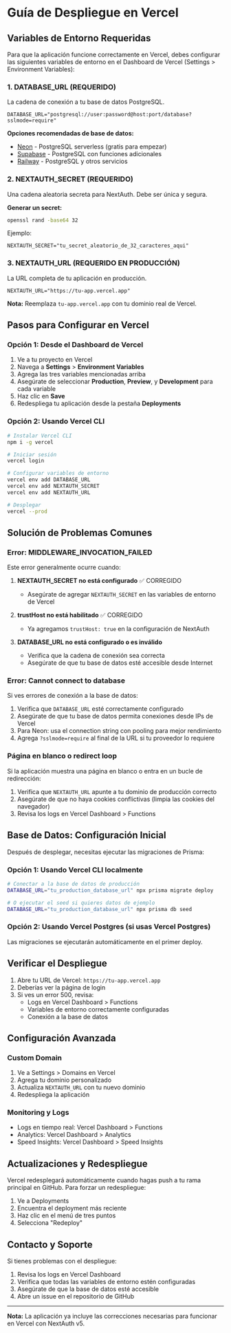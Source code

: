 # Guía de Despliegue en Vercel

## Variables de Entorno Requeridas

Para que la aplicación funcione correctamente en Vercel, debes configurar las siguientes variables de entorno en el Dashboard de Vercel (Settings > Environment Variables):

### 1. DATABASE_URL (REQUERIDO)
La cadena de conexión a tu base de datos PostgreSQL.

```
DATABASE_URL="postgresql://user:password@host:port/database?sslmode=require"
```

**Opciones recomendadas de base de datos:**
- [Neon](https://neon.tech) - PostgreSQL serverless (gratis para empezar)
- [Supabase](https://supabase.com) - PostgreSQL con funciones adicionales
- [Railway](https://railway.app) - PostgreSQL y otros servicios

### 2. NEXTAUTH_SECRET (REQUERIDO)
Una cadena aleatoria secreta para NextAuth. Debe ser única y segura.

**Generar un secret:**
```bash
openssl rand -base64 32
```

Ejemplo:
```
NEXTAUTH_SECRET="tu_secret_aleatorio_de_32_caracteres_aqui"
```

### 3. NEXTAUTH_URL (REQUERIDO EN PRODUCCIÓN)
La URL completa de tu aplicación en producción.

```
NEXTAUTH_URL="https://tu-app.vercel.app"
```

**Nota:** Reemplaza `tu-app.vercel.app` con tu dominio real de Vercel.

## Pasos para Configurar en Vercel

### Opción 1: Desde el Dashboard de Vercel

1. Ve a tu proyecto en Vercel
2. Navega a **Settings** > **Environment Variables**
3. Agrega las tres variables mencionadas arriba
4. Asegúrate de seleccionar **Production**, **Preview**, y **Development** para cada variable
5. Haz clic en **Save**
6. Redespliega tu aplicación desde la pestaña **Deployments**

### Opción 2: Usando Vercel CLI

```bash
# Instalar Vercel CLI
npm i -g vercel

# Iniciar sesión
vercel login

# Configurar variables de entorno
vercel env add DATABASE_URL
vercel env add NEXTAUTH_SECRET
vercel env add NEXTAUTH_URL

# Desplegar
vercel --prod
```

## Solución de Problemas Comunes

### Error: MIDDLEWARE_INVOCATION_FAILED

Este error generalmente ocurre cuando:

1. **NEXTAUTH_SECRET no está configurado** ✅ CORREGIDO
   - Asegúrate de agregar `NEXTAUTH_SECRET` en las variables de entorno de Vercel

2. **trustHost no está habilitado** ✅ CORREGIDO
   - Ya agregamos `trustHost: true` en la configuración de NextAuth

3. **DATABASE_URL no está configurado o es inválido**
   - Verifica que la cadena de conexión sea correcta
   - Asegúrate de que tu base de datos esté accesible desde Internet

### Error: Cannot connect to database

Si ves errores de conexión a la base de datos:

1. Verifica que `DATABASE_URL` esté correctamente configurado
2. Asegúrate de que tu base de datos permita conexiones desde IPs de Vercel
3. Para Neon: usa el connection string con pooling para mejor rendimiento
4. Agrega `?sslmode=require` al final de la URL si tu proveedor lo requiere

### Página en blanco o redirect loop

Si la aplicación muestra una página en blanco o entra en un bucle de redirección:

1. Verifica que `NEXTAUTH_URL` apunte a tu dominio de producción correcto
2. Asegúrate de que no haya cookies conflictivas (limpia las cookies del navegador)
3. Revisa los logs en Vercel Dashboard > Functions

## Base de Datos: Configuración Inicial

Después de desplegar, necesitas ejecutar las migraciones de Prisma:

### Opción 1: Usando Vercel CLI localmente

```bash
# Conectar a la base de datos de producción
DATABASE_URL="tu_production_database_url" npx prisma migrate deploy

# O ejecutar el seed si quieres datos de ejemplo
DATABASE_URL="tu_production_database_url" npx prisma db seed
```

### Opción 2: Usando Vercel Postgres (si usas Vercel Postgres)

Las migraciones se ejecutarán automáticamente en el primer deploy.

## Verificar el Despliegue

1. Abre tu URL de Vercel: `https://tu-app.vercel.app`
2. Deberías ver la página de login
3. Si ves un error 500, revisa:
   - Logs en Vercel Dashboard > Functions
   - Variables de entorno correctamente configuradas
   - Conexión a la base de datos

## Configuración Avanzada

### Custom Domain

1. Ve a Settings > Domains en Vercel
2. Agrega tu dominio personalizado
3. Actualiza `NEXTAUTH_URL` con tu nuevo dominio
4. Redespliega la aplicación

### Monitoring y Logs

- Logs en tiempo real: Vercel Dashboard > Functions
- Analytics: Vercel Dashboard > Analytics
- Speed Insights: Vercel Dashboard > Speed Insights

## Actualizaciones y Redespliegue

Vercel redesplegará automáticamente cuando hagas push a tu rama principal en GitHub. Para forzar un redespliegue:

1. Ve a Deployments
2. Encuentra el deployment más reciente
3. Haz clic en el menú de tres puntos
4. Selecciona "Redeploy"

## Contacto y Soporte

Si tienes problemas con el despliegue:

1. Revisa los logs en Vercel Dashboard
2. Verifica que todas las variables de entorno estén configuradas
3. Asegúrate de que la base de datos esté accesible
4. Abre un issue en el repositorio de GitHub

---

**Nota:** La aplicación ya incluye las correcciones necesarias para funcionar en Vercel con NextAuth v5.
